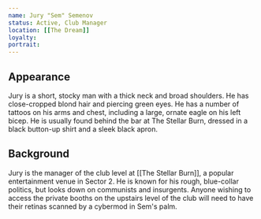 ```yaml
---
name: Jury "Sem" Semenov
status: Active, Club Manager
location: [[The Dream]]
loyalty: 
portrait: 
---
```


## Appearance

Jury is a short, stocky man with a thick neck and broad shoulders. He has close-cropped blond hair and piercing green eyes. He has a number of tattoos on his arms and chest, including a large, ornate eagle on his left bicep. He is usually found behind the bar at The Stellar Burn, dressed in a black button-up shirt and a sleek black apron.

## Background

Jury is the manager of the club level at [[The Stellar Burn]], a popular entertainment venue in Sector 2. He is known for his rough, blue-collar politics, but looks down on communists and insurgents. Anyone wishing to access the private booths on the upstairs level of the club will need to have their retinas scanned by a cybermod in Sem's palm.